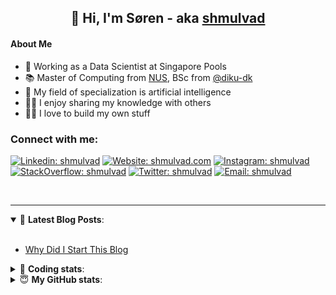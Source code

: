 <h2 align="center">
	👋 Hi, I'm Søren - aka <a href="https://shmulvad.com">shmulvad</a>
</h2>

#### About Me
- 🤖 Working as a Data Scientist at Singapore Pools
- 📚 Master of Computing from [NUS], BSc from [@diku-dk]
- 🧠 My field of specialization is artificial intelligence
- 👨‍🏫 I enjoy sharing my knowledge with others
- 👨‍💻 I love to build my own stuff

### Connect with me:

[![Linkedin: shmulvad](https://img.shields.io/badge/shmulvad-blue?style=flat&logo=Linkedin&logoColor=white)][linkedin]
[![Website: shmulvad.com](https://img.shields.io/badge/shmulvad.com-47CCCC?&style=flat&logo=Google-Chrome&logoColor=white)][website]
[![Instagram: shmulvad](https://img.shields.io/badge/-@shmulvad-purple?style=flat&logo=Instagram&logoColor=white)][instagram]
[![StackOverflow: shmulvad](https://img.shields.io/badge/shmulvad-FE7A16?style=flat&logo=stack-overflow&logoColor=white)][stackOverflow]
[![Twitter: shmulvad](https://img.shields.io/badge/@shmulvad-1ca0f1?style=flat&logo=twitter&logoColor=white)][twitter]
[![Email: shmulvad](https://img.shields.io/badge/shmulvad-D14836?style=flat&logo=gmail&logoColor=white)][mail]

<br />

---

<details open>
 <summary>📕 <b>Latest Blog Posts</b>: </summary>

<br>

<!-- BLOG-POST-LIST:START -->
- [Why Did I Start This Blog](https://shmulvad.com/blog/why-did-start-this-blog)
<!-- BLOG-POST-LIST:END -->

</details>

<!-- --- -->

<details>
 <summary>🤖 <b>Coding stats</b>: </summary>

<br>

NOTE: Doesn't track coding at work or work done in environments such as Jupyter Notebooks.

<!--START_SECTION:waka-->
**I'm a Night 🦉** 

```text
🌞 Morning    103 commits    ██░░░░░░░░░░░░░░░░░░░░░░░   9.89% 
🌆 Daytime    363 commits    ████████░░░░░░░░░░░░░░░░░   34.87% 
🌃 Evening    392 commits    █████████░░░░░░░░░░░░░░░░   37.66% 
🌙 Night      183 commits    ████░░░░░░░░░░░░░░░░░░░░░   17.58%

```


📊 **This Week I Spent My Time On** 

```text
💬 Programming Languages: 
Python                   3 hrs 36 mins       █████████████░░░░░░░░░░░░   51.92% 
HTML                     1 hr 20 mins        ████░░░░░░░░░░░░░░░░░░░░░   19.25% 
Other                    1 hr 7 mins         ████░░░░░░░░░░░░░░░░░░░░░   16.29% 
Bash                     23 mins             █░░░░░░░░░░░░░░░░░░░░░░░░   5.65% 
CSS                      21 mins             █░░░░░░░░░░░░░░░░░░░░░░░░   5.19%

🔥 Editors: 
VS Code                  5 hrs 58 mins       █████████████████████░░░░   85.87% 
Zsh                      58 mins             ███░░░░░░░░░░░░░░░░░░░░░░   14.13% 
Sublime Text             0 secs              ░░░░░░░░░░░░░░░░░░░░░░░░░   0.0%

🐱‍💻 Projects: 
overvaagning-sender      2 hrs 50 mins       ██████████░░░░░░░░░░░░░░░   40.86% 
overvaagning-admin       2 hrs 46 mins       ██████████░░░░░░░░░░░░░░░   40.02% 
django-wedding-website   49 mins             ███░░░░░░░░░░░░░░░░░░░░░░   11.88% 
search_string            21 mins             █░░░░░░░░░░░░░░░░░░░░░░░░   5.09% 
Unknown Project          8 mins              ░░░░░░░░░░░░░░░░░░░░░░░░░   2.15%

```


 Last Updated on 09/04/2022 18:47:17 UTC
<!--END_SECTION:waka-->

</details>

<!-- --- -->

<details>
 <summary>😇 <b>My GitHub stats</b>: </summary>

<br>

<img align="left" alt="shmulvad's Github Stats" src="https://github-readme-stats.vercel.app/api?username=shmulvad&show_icons=true&hide_border=true" />

</details>



[website]: https://shmulvad.com
[twitter]: https://twitter.com/shmulvad
[linkedin]: https://linkedin.com/in/shmulvad
[instagram]: https://instagram.com/shmulvad
[stackOverflow]: https://stackoverflow.com/users/9248793/shmulvad
[mail]: mailto:shmulvad@gmail.com
[@diku-dk]: https://github.com/diku-dk
[github]: https://github.com/shmulvad
[NUS]: https://www.nus.edu.sg
